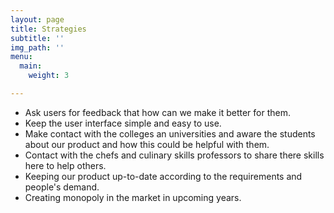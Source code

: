 ```yaml
---
layout: page
title: Strategies
subtitle: ''
img_path: ''
menu:
  main:
    weight: 3

---
```

* Ask users for feedback that how can we make it better for them.
* Keep the user interface simple and easy to use.
* Make contact with the colleges an universities and aware the students about our product and how this could be helpful with them.
* Contact with the chefs and culinary skills professors to share there skills here to help others.
* Keeping our product up-to-date according to the requirements and people's demand.
* Creating monopoly in the market in upcoming years.